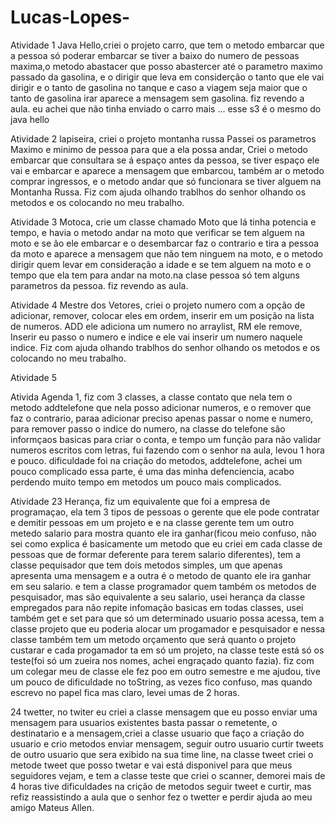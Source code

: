 # Lucas-Lopes-
Atividade 1 Java Hello,criei o projeto carro, que tem o metodo embarcar que a pessoa só poderar embarcar se tiver a baixo do numero de pessoas maxima,o metodo abastacer que posso abastercer até o parametro maximo passado da gasolina, e o dirigir que leva em considerção o tanto que ele vai dirigir e o tanto de gasolina no tanque e caso a viagem seja maior que o tanto de gasolina irar aparece a mensagem sem gasolina. fiz revendo a aula. eu achei que não tinha enviado o carro mais ... esse s3 é o mesmo do java hello


Atividade 2 lapiseira, criei o projeto montanha russa Passei os parametros Maximo e minimo de pessoa para que a ela possa andar, Criei o metodo embarcar que consultara se á espaço antes da pessoa, se tiver espaço ele vai e embarcar e aparece a mensagem que embarcou, também ar o metodo comprar ingressos, e o metodo andar que só funcionara se tiver alguem na Montanha Russa. Fiz com ajuda olhando trablhos do senhor olhando os metodos e os colocando no meu trabalho.

Atividade 3 Motoca, crie um classe chamado Moto que lá tinha potencia e tempo, e havia o metodo andar na moto que verificar se tem alguem na moto e se ão ele embarcar e o desembarcar faz o contrario e tira a pessoa da moto e aparece a mensagem que não tem ninguem na moto, e o metodo dirigir quem levar em consideração a idade e se tem alguem na moto e o tempo que ela tem para andar na moto.na clase pessoa só tem alguns parametros da pessoa. fiz revendo as aula.

Atividade 4 Mestre dos Vetores, criei o projeto numero com a opção de adicionar, remover, colocar eles em ordem, inserir em um posição na lista de numeros. ADD ele adiciona um numero no arraylist, RM ele remove, Inserir eu passo o numero e indice e ele vai inserir um numero naquele indice. Fiz com ajuda olhando trablhos do senhor olhando os metodos e os colocando no meu trabalho.

Atividade 5

Ativida Agenda 1, fiz com 3 classes, a classe contato que nela tem o metodo addtelefone que nela posso adicionar numeros, e o remover que faz o contrario, paraa adicionar preciso apenas passar o nome e numero, para remover passo o indice do numero, na classe do telefone são informçaos basicas para criar o conta, e tempo um função para não validar numeros escritos com letras, fui fazendo com o senhor na aula, levou 1 hora e pouco. dificuldade foi na criação do metodos, addtelefone, achei um pouco complicado essa parte, é uma das minha defenciencia, acabo perdendo muito tempo em metodos um pouco mais complicados.

Atividade 23 Herança, fiz um equivalente que foi a empresa de programaçao, ela tem 3 tipos de pessoas o gerente que ele pode contratar e demitir pessoas em um projeto e e na classe gerente tem um outro metedo salario para mostra quanto ele ira ganhar(ficou meio confuso, não sei como explica é basicamente um metodo que eu criei em cada classe de pessoas que de formar deferente para terem salario diferentes), tem a classe pequisador que tem dois metodos simples, um que apenas apresenta uma mensagem e a outra é o metodo de quanto ele ira ganhar em seu salario. e tem a classe programador quem também os metodos de pesquisador, mas são equivalente a seu salario, usei herança da classe empregados para não repite infomação basicas em todas classes, usei também get e set para que só um determinado usuario possa acessa, tem a classe projeto que eu poderia alocar um progamador e pesquisador e nessa classe também tem um metodo orçamento que será quanto o projeto custarar e cada progamador ta em só um projeto, na classe teste está só os teste(foi só um zueira nos nomes, achei engraçado quanto fazia). fiz com um colegar meu de classe ele fez poo em outro semestre e me ajudou, tive um pouco de dificuldade no toString, as vezes fico confuso, mas quando escrevo no papel fica mas claro, levei umas de 2 horas.

24 twetter, no twiter eu criei a classe mensagem que eu posso enviar uma mensagem para usuarios existentes basta passar o remetente, o destinatario e a mensagem,criei a classe usuario que faço a criação do usuario e crio metodos enviar mensagem, seguir outro usuario curtir tweets de outro usuario que sera exibido na  sua time line,   na classe tweet criei o metode tweet que posso twetar e vai está disponivel para que meus seguidores vejam, e tem a classe teste que criei o scanner, demorei mais de 4 horas tive dificuldades na crição de metodos seguir tweet e curtir, mas refiz reassistindo a aula que o senhor fez o twetter e perdir ajuda  ao meu amigo Mateus Allen. 
